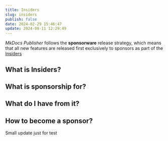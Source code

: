 ```yaml
---
title: Insiders
slug: insiders
publish: false
date: 2024-02-29 15:46:47
update: 2024-08-11 12:29:49
---
```


*MkDocs Publisher* follows the **sponsorware** release strategy, which means that all new features are released first exclusively to sponsors as part of the [Insiders](#What%20is%20Insiders?)

## What is Insiders?


## What is sponsorship for?


## What do I have from it?


## How to become a sponsor?

Small update just for test
